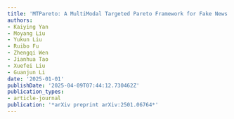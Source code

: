 ```yaml
---
title: 'MTPareto: A MultiModal Targeted Pareto Framework for Fake News Detection'
authors:
- Kaiying Yan
- Moyang Liu
- Yukun Liu
- Ruibo Fu
- Zhengqi Wen
- Jianhua Tao
- Xuefei Liu
- Guanjun Li
date: '2025-01-01'
publishDate: '2025-04-09T07:44:12.730462Z'
publication_types:
- article-journal
publication: '*arXiv preprint arXiv:2501.06764*'
---
```


